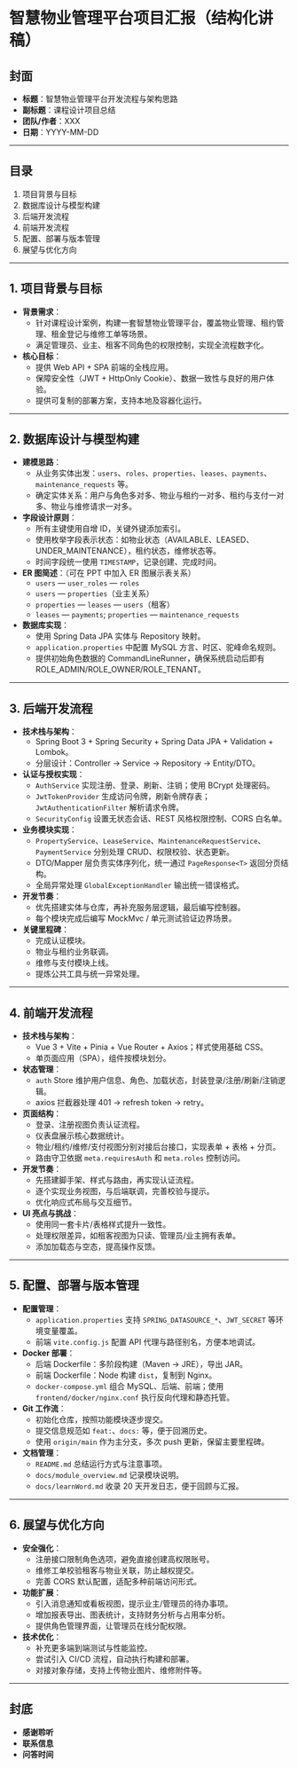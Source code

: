 # 智慧物业管理平台项目汇报（结构化讲稿）

## 封面
- **标题**：智慧物业管理平台开发流程与架构思路
- **副标题**：课程设计项目总结
- **团队/作者**：XXX
- **日期**：YYYY-MM-DD

---

## 目录
1. 项目背景与目标
2. 数据库设计与模型构建
3. 后端开发流程
4. 前端开发流程
5. 配置、部署与版本管理
6. 展望与优化方向

---

## 1. 项目背景与目标
- **背景需求**：
  - 针对课程设计案例，构建一套智慧物业管理平台，覆盖物业管理、租约管理、租金登记与维修工单等场景。
  - 满足管理员、业主、租客不同角色的权限控制，实现全流程数字化。
- **核心目标**：
  - 提供 Web API + SPA 前端的全栈应用。
  - 保障安全性（JWT + HttpOnly Cookie）、数据一致性与良好的用户体验。
  - 提供可复制的部署方案，支持本地及容器化运行。

---

## 2. 数据库设计与模型构建
- **建模思路**：
  - 从业务实体出发：`users`、`roles`、`properties`、`leases`、`payments`、`maintenance_requests` 等。
  - 确定实体关系：用户与角色多对多、物业与租约一对多、租约与支付一对多、物业与维修请求一对多。
- **字段设计原则**：
  - 所有主键使用自增 ID，关键外键添加索引。
  - 使用枚举字段表示状态：如物业状态（AVAILABLE、LEASED、UNDER_MAINTENANCE），租约状态，维修状态等。
  - 时间字段统一使用 `TIMESTAMP`，记录创建、完成时间。
- **ER 图简述**：（可在 PPT 中加入 ER 图展示表关系）
  - `users` — `user_roles` — `roles`
  - `users` — `properties`（业主关系）
  - `properties` — `leases` — `users`（租客）
  - `leases` — `payments`; `properties` — `maintenance_requests`
- **数据库实现**：
  - 使用 Spring Data JPA 实体与 Repository 映射。
  - `application.properties` 中配置 MySQL 方言、时区、驼峰命名规则。
  - 提供初始角色数据的 CommandLineRunner，确保系统启动后即有 ROLE_ADMIN/ROLE_OWNER/ROLE_TENANT。

---

## 3. 后端开发流程
- **技术栈与架构**：
  - Spring Boot 3 + Spring Security + Spring Data JPA + Validation + Lombok。
  - 分层设计：Controller -> Service -> Repository -> Entity/DTO。
- **认证与授权实现**：
  - `AuthService` 实现注册、登录、刷新、注销；使用 BCrypt 处理密码。
  - `JwtTokenProvider` 生成访问令牌，刷新令牌存表；`JwtAuthenticationFilter` 解析请求令牌。
  - `SecurityConfig` 设置无状态会话、REST 风格权限控制、CORS 白名单。
- **业务模块实现**：
  - `PropertyService`、`LeaseService`、`MaintenanceRequestService`、`PaymentService` 分别处理 CRUD、权限校验、状态更新。
  - DTO/Mapper 层负责实体序列化，统一通过 `PageResponse<T>` 返回分页结构。
  - 全局异常处理 `GlobalExceptionHandler` 输出统一错误格式。
- **开发节奏**：
  - 优先搭建实体与仓库，再补充服务层逻辑，最后编写控制器。
  - 每个模块完成后编写 MockMvc / 单元测试验证边界场景。
- **关键里程碑**：
  - 完成认证模块。
  - 物业与租约业务联调。
  - 维修与支付模块上线。
  - 提炼公共工具与统一异常处理。

---

## 4. 前端开发流程
- **技术栈与架构**：
  - Vue 3 + Vite + Pinia + Vue Router + Axios；样式使用基础 CSS。
  - 单页面应用（SPA），组件按模块划分。
- **状态管理**：
  - `auth` Store 维护用户信息、角色、加载状态，封装登录/注册/刷新/注销逻辑。
  - axios 拦截器处理 401 -> refresh token -> retry。
- **页面结构**：
  - 登录、注册视图负责认证流程。
  - 仪表盘展示核心数据统计。
  - 物业/租约/维修/支付视图分别对接后台接口，实现表单 + 表格 + 分页。
  - 路由守卫依据 `meta.requiresAuth` 和 `meta.roles` 控制访问。
- **开发节奏**：
  - 先搭建脚手架、样式与路由，再实现认证流程。
  - 逐个实现业务视图，与后端联调，完善校验与提示。
  - 优化响应式布局与交互细节。
- **UI 亮点与挑战**：
  - 使用同一套卡片/表格样式提升一致性。
  - 处理权限差异，如租客视图为只读、管理员/业主拥有表单。
  - 添加加载态与空态，提高操作反馈。

---

## 5. 配置、部署与版本管理
- **配置管理**：
  - `application.properties` 支持 `SPRING_DATASOURCE_*`、`JWT_SECRET` 等环境变量覆盖。
  - 前端 `vite.config.js` 配置 API 代理与路径别名，方便本地调试。
- **Docker 部署**：
  - 后端 Dockerfile：多阶段构建（Maven -> JRE），导出 JAR。
  - 前端 Dockerfile：Node 构建 `dist`，复制到 Nginx。
  - `docker-compose.yml` 组合 MySQL、后端、前端；使用 `frontend/docker/nginx.conf` 执行反向代理和静态托管。
- **Git 工作流**：
  - 初始化仓库，按照功能模块逐步提交。
  - 提交信息规范如 `feat:`、`docs:` 等，便于回溯历史。
  - 使用 `origin/main` 作为主分支，多次 push 更新，保留主要里程碑。
- **文档管理**：
  - `README.md` 总结运行方式与注意事项。
  - `docs/module_overview.md` 记录模块说明。
  - `docs/learnWord.md` 收录 20 天开发日志，便于回顾与汇报。

---

## 6. 展望与优化方向
- **安全强化**：
  - 注册接口限制角色选项，避免直接创建高权限账号。
  - 维修工单校验租客与物业关联，防止越权提交。
  - 完善 CORS 默认配置，适配多种前端访问形式。
- **功能扩展**：
  - 引入消息通知或看板视图，提示业主/管理员的待办事项。
  - 增加报表导出、图表统计，支持财务分析与占用率分析。
  - 提供角色管理界面，让管理员在线分配权限。
- **技术优化**：
  - 补充更多端到端测试与性能监控。
  - 尝试引入 CI/CD 流程，自动执行构建和部署。
  - 对接对象存储，支持上传物业图片、维修附件等。

---

## 封底
- **感谢聆听**
- **联系信息**
- **问答时间**
